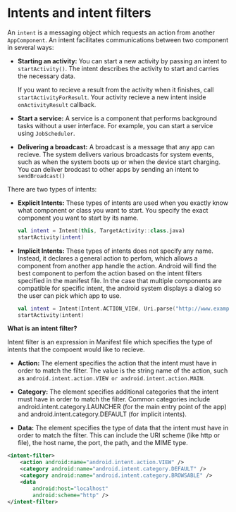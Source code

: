 # Intents and intent filters

An `intent` is a messaging object which requests an action from another `AppComponent`. An intent facilitates communications between two component in several ways:

- **Starting an activity:**  You can start a new activity by passing an intent to `startActivity()`. The intent describes the activity to start and carries the necessary data.
  
  If you want to recieve a result from the activity when it finishes, call `startActivityForResult`. Your activity recieve a new intent inside `onActivityResult` callback.

- **Start a service:** A service is a component that performs background tasks without a user interface. For example, you can start a service using `JobScheduler`.

- **Delivering a broadcast:** A broadcast is a message that any app can recieve. The system delivers various broadcasts for system events, such as when the system boots up or when the device start charging. You can deliver brodcast to other apps by sending an intent to `sendBroadcast()`

There are two types of intents:

- **Explicit Intents:** These types of intents are used when you exactly know what component or class you want to start. You specify the exact component you want to start by its name.
  
  ```kotlin
  val intent = Intent(this, TargetActivity::class.java)
  startActivity(intent)
  ```

- **Implicit Intents:** These types of intents does not specify any name. Instead, it declares a general action to perfom, which allows a component from another app handle the action. Android will find the best component to perfom the action based on the intent filters specified in the manifest file. In the case that multiple components are compatible for specific intent, the android system displays a dialog so the user can pick which app to use.
  
  ```kotlin
  val intent = Intent(Intent.ACTION_VIEW, Uri.parse("http://www.example.com"))
  startActivity(intent)
  ```

**What is an intent filter?**

Intent filter is an expression in Manifest file which specifies the type of intents that the compoent would like to recieve.

- **Action:** The element specifies the action that the intent must have in order to match the filter. The value is the string name of the action, such as `android.intent.action.VIEW or android.intent.action.MAIN`.

- **Category:** The <category> element specifies additional categories that the intent must have in order to match the filter. Common categories include android.intent.category.LAUNCHER (for the main entry point of the app) and android.intent.category.DEFAULT (for implicit intents).

- **Data:** The <data> element specifies the type of data that the intent must have in order to match the filter. This can include the URI scheme (like http or file), the host name, the port, the path, and the MIME type.

```xml
<intent-filter>
    <action android:name="android.intent.action.VIEW" />
    <category android:name="android.intent.category.DEFAULT" />
    <category android:name="android.intent.category.BROWSABLE" />
    <data
        android:host="localhost"
        android:scheme="http" />
</intent-filter>
```
